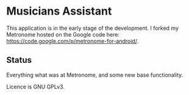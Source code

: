 Musicians Assistant
===================

This application is in the early stage of the development. I forked my Metronome
hosted on the Google code here: https://code.google.com/p/metronome-for-android/.

Status
------
Everything what was at Metronome, and some new base functionality.

Licence is GNU GPLv3.
